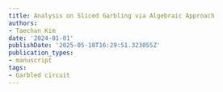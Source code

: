 ```yaml
---
title: Analysis on Sliced Garbling via Algebraic Approach
authors:
- Taechan Kim
date: '2024-01-01'
publishDate: '2025-05-18T16:29:51.323055Z'
publication_types:
- manuscript
tags:
- Garbled circuit
---
```

